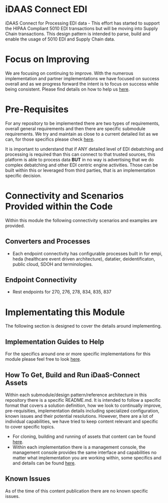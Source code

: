 # iDAAS Connect EDI
iDAAS Connect for Processing EDI data - This effort has started to support the HIPAA Compliant 5010 EDI transactions
but will be moving into Supply Chain transactions. This design pattern is intended to parse, build and enable
the usage of 5010 EDI and Supply Chain data.

# Focus on Improving
We are focusing on continuing to improve. With the numerous implementation and partner implementations we
have focused on success overall and as we progress forward the intent is to focus on success while being consistent.
Please find details on how to help us [here](https://github.com/Project-Herophilus/Project-Herophilus-Assets/blob/main/OngoingEnhancements.md).

# Pre-Requisites
For any repository to be implemented there are two types of requirements, overall general requirements
and then there are specific submodule requirements. We try and maintain as close to a current detailed list
as we can, for those specifics please check [here](https://github.com/Project-Herophilus/Project-Herophilus-Assets/blob/main/PreRequisites.md).

It is important to understand that if ANY detailed
level of EDI debatching and processing is required than this can connect to that trusted sources, this platform
is able to process data <b>BUT</b> in no way is advertising that we do complex debatching and other EDI centric
engine activities. Those can be built within this or leveraged from third parties, that is an implementation specific
decision.

# Connectivity and Scenarios Provided within the Code
Within this module the following connectivity scenarios and examples are provided.

## Converters and Processes
- Each endpoint connectivity has configurable processes built in for empi, heda (healthcare event
  driven architecture), datatier, deidentificaton, public cloud, SDOH and terminologies.

## Endpoint Connectivity
- Rest endpoints for 270, 276, 278, 834, 835, 837

# Implementating this Module
The following section is designed to cover the details around implementing.

## Implementation Guides to Help
For the specifics around one or more specific implementations for this module please feel free to look
[here](https://github.com/Project-Herophilus/Project-Herophilus-Assets/blob/main/Platform-Content/ImplementationGuides/intro.md).

## How To Get, Build and Run iDaaS-Connect Assets
Within each submodule/design pattern/reference architecture in this repository there is a specific README.md. It is
intended to follow a specific format that covers a solution definition, how we look to continually improve, pre-requisities,
implementation details including specialized configuration, known issues and their potential resolutions.
However, there are a lot of individual capabilities, we have tried to keep content relevant and specific to
cover specific topics.
- For cloning, building and running of assets that content can be found
  [here](https://github.com/Project-Herophilus/Project-Herophilus-Assets/blob/main/CloningBuildingRunningSolution.md).
- Within each implementation there is a management console, the management console provides the same
  interface and capabilities no matter what implementation you are working within, some specifics and
  and details can be found [here](https://github.com/Project-Herophilus/Project-Herophilus-Assets/blob/main/AdministeringPlatform.md).

## Known Issues
As of the time of this content publication there are no known specific issues. 